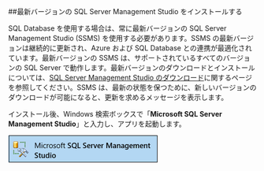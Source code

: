 ##最新バージョンの SQL Server Management Studio をインストールする

  SQL Database を使用する場合は、常に最新バージョンの SQL Server Management Studio (SSMS) を使用する必要があります。SSMS の最新バージョンは継続的に更新され、Azure および SQL Database との連携が最適化されています。最新バージョンの SSMS は、サポートされているすべてのバージョンの SQL Server で動作します。最新バージョンのダウンロードとインストールについては、[SQL Server Management Studio のダウンロード](https://msdn.microsoft.com/library/mt238290.aspx)に関するページを参照してください。SSMS は、最新の状態を保つために、新しいバージョンのダウンロードが可能になると、更新を求めるメッセージを表示します。

  インストール後、Windows 検索ボックスで「**Microsoft SQL Server Management Studio**」と入力し、アプリを起動します。

  ![SQL Server Management Studio](./media/sql-server-management-studio-install/ssms.png)

<!---HONumber=AcomDC_0824_2016-->